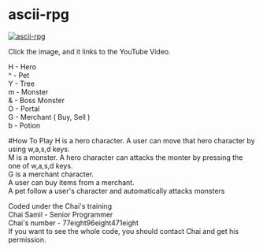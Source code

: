 # ascii-rpg
[![ascii-rpg](https://img.youtube.com/vi/BneWp7Pl6lE/0.jpg)](https://www.youtube.com/watch?v=BneWp7Pl6lE)

Click the image, and it links to the YouTube Video.<br />

H - Hero<br />
^ - Pet<br />
Y - Tree<br />
m - Monster<br />
& - Boss Monster<br />
O - Portal<br />
G - Merchant ( Buy, Sell )<br />
b - Potion<br />

#How To Play
H is a hero character. A user can move that hero character by using w,a,s,d keys.<br />
M is a monster. A hero character can attacks the monter by pressing the one of w,a,s,d keys.<br />
G is a merchant character.<br />
A user can buy items from a merchant.<br />
A pet follow a user's character and automatically attacks monsters<br />

Coded under the Chai's training<br />
Chai Samil - Senior Programmer<br />
Chai's number - 77eight96eight471eight<br />
If you want to see the whole code, you should contact Chai and get his permission.<br />

